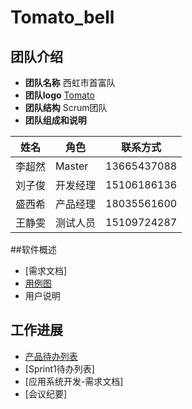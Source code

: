 # Tomato_bell
## 团队介绍

* **团队名称**
  西虹市首富队
* **团队logo**
  [Tomato](https://github.com/aaaMsLIUfruit/Tomato_bell/blob/main/Tomato.jpg)
* **团队结构**
  Scrum团队
* **团队组成和说明**

|姓名|角色|联系方式|
|----|----|----|
|李超然|Master|13665437088|
|刘子俊|开发经理|15106186136|
|盛西希|产品经理|18035561600|
|王静雯|测试人员|15109724287|

 ##软件概述
* [需求文档]
* [用例图](https://github.com/aaaMsLIUfruit/Tomato_bell/blob/main/%E7%94%A8%E4%BE%8B%E5%9B%BE.png)
* 用户说明

## 工作进展
* [产品待办列表](https://github.com/aaaMsLIUfruit/Tomato_bell/blob/main/%E4%BA%A7%E5%93%81%E5%BE%85%E5%8A%9E%E5%88%97%E8%A1%A8%EF%BC%88%E6%80%BB%E9%9C%80%E6%B1%82%EF%BC%89.xls)
* [Sprint1待办列表]
* [应用系统开发-需求文档]
* [会议纪要]
